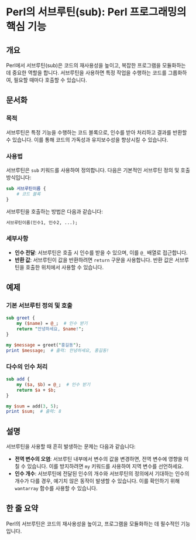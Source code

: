 <!--
Meta Description: # Perl의 서브루틴(sub): Perl 프로그래밍의 핵심 기능 ## 개요 Perl에서 서브루틴(sub)은 코드의 재사용성을 높이고, 복잡한 프로그램을 모듈화하는 데 중요한 역할을 합니다. 서브루틴을 사용하면 특정 작업을 수행하는 코드를 그룹화하여, 필요할 때마다 호...
Meta Keywords: 있습니다, sub, 서브루틴, perl, 서브루틴을
-->

# Perl의 서브루틴(sub): Perl 프로그래밍의 핵심 기능

## 개요
Perl에서 서브루틴(sub)은 코드의 재사용성을 높이고, 복잡한 프로그램을 모듈화하는 데 중요한 역할을 합니다. 서브루틴을 사용하면 특정 작업을 수행하는 코드를 그룹화하여, 필요할 때마다 호출할 수 있습니다.

## 문서화

### 목적
서브루틴은 특정 기능을 수행하는 코드 블록으로, 인수를 받아 처리하고 결과를 반환할 수 있습니다. 이를 통해 코드의 가독성과 유지보수성을 향상시킬 수 있습니다.

### 사용법
서브루틴은 `sub` 키워드를 사용하여 정의합니다. 다음은 기본적인 서브루틴 정의 및 호출 방식입니다:

```perl
sub 서브루틴이름 {
    # 코드 블록
}
```

서브루틴을 호출하는 방법은 다음과 같습니다:

```perl
서브루틴이름(인수1, 인수2, ...);
```

### 세부사항
- **인수 전달**: 서브루틴은 호출 시 인수를 받을 수 있으며, 이를 `@_` 배열로 접근합니다.
- **반환 값**: 서브루틴이 값을 반환하려면 `return` 구문을 사용합니다. 반환 값은 서브루틴을 호출한 위치에서 사용할 수 있습니다.

## 예제

### 기본 서브루틴 정의 및 호출
```perl
sub greet {
    my ($name) = @_;  # 인수 받기
    return "안녕하세요, $name!";
}

my $message = greet("홍길동");
print $message;  # 출력: 안녕하세요, 홍길동!
```

### 다수의 인수 처리
```perl
sub add {
    my ($a, $b) = @_;  # 인수 받기
    return $a + $b;
}

my $sum = add(3, 5);
print $sum;  # 출력: 8
```

## 설명
서브루틴을 사용할 때 흔히 발생하는 문제는 다음과 같습니다:

- **전역 변수의 오염**: 서브루틴 내부에서 변수의 값을 변경하면, 전역 변수에 영향을 미칠 수 있습니다. 이를 방지하려면 `my` 키워드를 사용하여 지역 변수를 선언하세요.
- **인수 개수**: 서브루틴에 전달된 인수의 개수와 서브루틴의 정의에서 기대하는 인수의 개수가 다를 경우, 예기치 않은 동작이 발생할 수 있습니다. 이를 확인하기 위해 `wantarray` 함수를 사용할 수 있습니다.

## 한 줄 요약
Perl의 서브루틴은 코드의 재사용성을 높이고, 프로그램을 모듈화하는 데 필수적인 기능입니다.